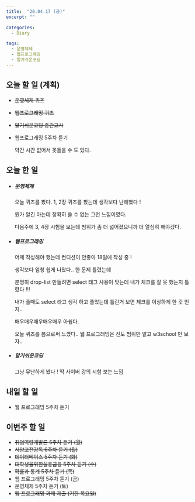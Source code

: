 ```yaml
---
title:  "20.04.17 (금)"
excerpt: ""

categories:
  - Diary

tags:
  - 운영체제
  - 웹프로그래밍
  - 알기쉬운코딩
---
```


## 오늘 할 일 (계획)

- ~~운영체제 퀴즈~~

- ~~웹프로그래밍 퀴즈~~

- ~~알기쉬운코딩 중간고사~~

- 웹프로그래밍 5주차 듣기

  약간 시간 없어서 못들을 수 도 있다.

## 오늘 한 일

- ##### 운영체제

  오늘 퀴즈를 봤다. 1, 2장 퀴즈를 봤는데 생각보다 난해했다 !

  뭔가 알긴 아는데 정확히 쓸 수 없는 그런 느낌이였다.
  
  다음주에 3, 4장 시험을 보는데 범위가 좀 더 넓어졌으니까 더 열심히 해야겠다.
  
- ##### 웹프로그래밍

  어제 작성해야 했는데 컨디션이 안좋아 18일에 작성 중 !

  생각보다 엄청 쉽게 나왔다.. 한 문제 틀렸는데

  분명히 drop-list 만들려면 select 태그 사용이 맞는데 내가 체크를 잘 못 했는지 틀렸다 !!!

  내가 풀때도 select 라고 생각 하고 풀었는데 틀린거 보면 체크를 이상하게 한 것 인지.. 

  매우매우매우매우매우 아쉽다.

  오늘 퀴즈를 봄으로써 느꼈다.. 웹 프로그래밍은 진도 범위만 알고 w3school 만 보자..

- ##### 알기쉬운코딩

  그냥 무난하게 봤다 ! 딱 사이버 강의 시험 보는 느낌


## 내일 할 일

- 웹 프로그래밍 5주차 듣기


## 이번주 할 일

- ~~취업역량개발론 5주차 듣기 (월)~~
- ~~서양고전강독 6주차 듣기 (월)~~
- ~~데이터베이스 5주차 듣기 (화)~~
- ~~대학생을위한실용금융 5주차 듣기 (수)~~
- ~~확률과 통계 5주차 듣기 (목)~~
- 웹 프로그래밍 5주차 듣기 (금)
- 운영체제 5주차 듣기 (토)
- ~~웹 프로그래밍 과제 제출 (기한 목요일)~~